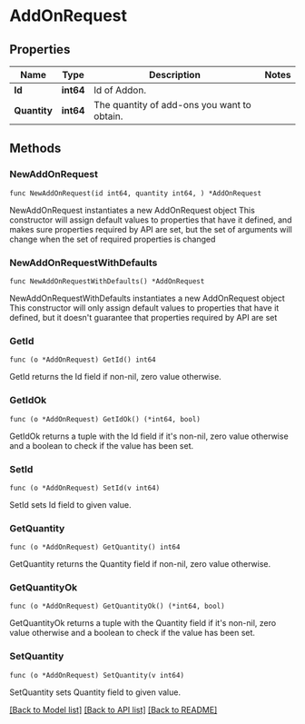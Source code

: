 # AddOnRequest

## Properties

Name | Type | Description | Notes
------------ | ------------- | ------------- | -------------
**Id** | **int64** | Id of Addon. | 
**Quantity** | **int64** | The quantity of add-ons you want to obtain. | 

## Methods

### NewAddOnRequest

`func NewAddOnRequest(id int64, quantity int64, ) *AddOnRequest`

NewAddOnRequest instantiates a new AddOnRequest object
This constructor will assign default values to properties that have it defined,
and makes sure properties required by API are set, but the set of arguments
will change when the set of required properties is changed

### NewAddOnRequestWithDefaults

`func NewAddOnRequestWithDefaults() *AddOnRequest`

NewAddOnRequestWithDefaults instantiates a new AddOnRequest object
This constructor will only assign default values to properties that have it defined,
but it doesn't guarantee that properties required by API are set

### GetId

`func (o *AddOnRequest) GetId() int64`

GetId returns the Id field if non-nil, zero value otherwise.

### GetIdOk

`func (o *AddOnRequest) GetIdOk() (*int64, bool)`

GetIdOk returns a tuple with the Id field if it's non-nil, zero value otherwise
and a boolean to check if the value has been set.

### SetId

`func (o *AddOnRequest) SetId(v int64)`

SetId sets Id field to given value.


### GetQuantity

`func (o *AddOnRequest) GetQuantity() int64`

GetQuantity returns the Quantity field if non-nil, zero value otherwise.

### GetQuantityOk

`func (o *AddOnRequest) GetQuantityOk() (*int64, bool)`

GetQuantityOk returns a tuple with the Quantity field if it's non-nil, zero value otherwise
and a boolean to check if the value has been set.

### SetQuantity

`func (o *AddOnRequest) SetQuantity(v int64)`

SetQuantity sets Quantity field to given value.



[[Back to Model list]](../README.md#documentation-for-models) [[Back to API list]](../README.md#documentation-for-api-endpoints) [[Back to README]](../README.md)


